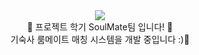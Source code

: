 <div align="center">
<img src="https://capsule-render.vercel.app/api?type=waving&color=auto&height=200&section=header&text=프로젝트학기 SoulMate팀 입니다!&fontSize=56" /></div>
<div align="center">
🙌 프로젝트 학기 SoulMate팀 입니다! 🙌
  <br>
  기숙사 룸메이트 매칭 시스템을 개발 중입니다 :)🧐
  </div>
<br>
